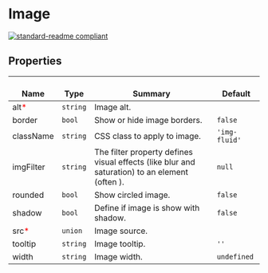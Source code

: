 # Image
  [![standard-readme compliant](https://img.shields.io/badge/standard--readme-OK-green.svg?style=flat-square)](https://github.com/RichardLitt/standard-readme)
  

  ## Properties
  | </br>Name | </br>Type | </br>Summary | </br>Default | 
| ---- | ---- | ---- | ---- |
| alt<font color="red">*</font> | `string` | Image alt. |  |
| border | `bool` | Show or hide image borders. | `false` |
| className | `string` | CSS class to apply to image. | `'img-fluid'` |
| imgFilter | `string` | The filter property defines visual effects (like blur and saturation) to an element (often <img>). | `null` |
| rounded | `bool` | Show circled image. | `false` |
| shadow | `bool` | Define if image is show with shadow. | `false` |
| src<font color="red">*</font> | `union` | Image source. |  |
| tooltip | `string` | Image tooltip. | `''` |
| width | `string` | Image width. | `undefined` |